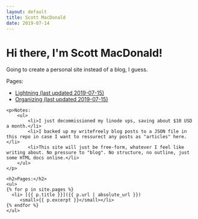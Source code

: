 ```yaml
---
layout: default
title: Scott MacDonald
date: 2019-07-14
---
```

<div class="blurb">
	<h1>Hi there, I'm Scott MacDonald!</h1>	
	<p>Going to create a personal site instead of a blog, I guess.</p>
	<p>Pages:
<ul>

<li><a href="/pages/Lightning-2019-07-15.html">Lightning (last updated 2019-07-15)</a></li>

<li><a href="/pages/2019-07-14-organizing.html">Organizing (last updated 2019-07-15)</a></li>

</ul>
	</p>

	<p>Notes:
		<ul>
			<li>I just decommissioned my linode vps, saving about $10 USD a month.</li>
			<li>I backed up my writefreely blog posts to a JSON file in this repo in case I want to ressurect any posts as "articles" here.</li>
			<li>This site will just be free-form, whatever I feel like writing about. No pressure to "blog". No structure, no outline, just some HTML docs online.</li>
		</ul>
	</p>

	<h2>Pages:</h2>
	<ul>
	{% for p in site.pages %}
	  <li> [{{ p.title }}]({{ p.url | absolute_url }})
		 <small>{{ p.excerpt }}</small></li>
 	{% endfor %}
	</ul>

</div><!-- /.blurb -->
